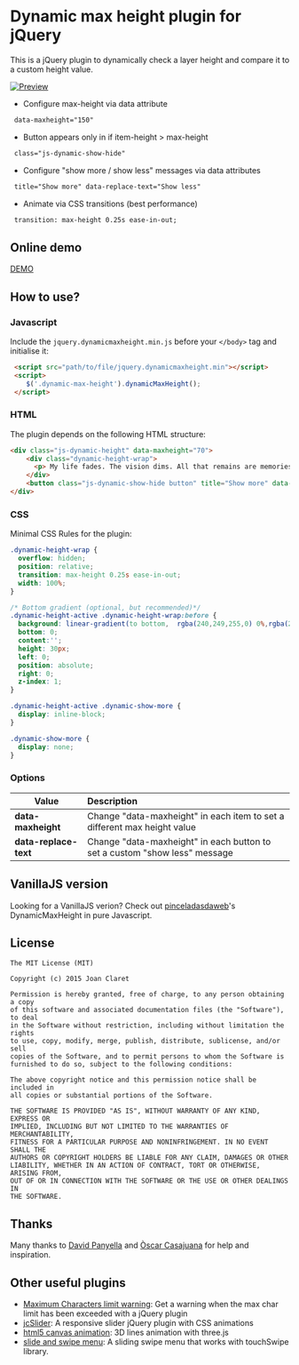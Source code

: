 Dynamic max height plugin for jQuery
========================================
This is a jQuery plugin to dynamically check a layer height and compare it to a custom height value.

[![Preview](http://joanclaret.github.io/jquery-dynamic-max-height/img/github-cover.png)](http://joanclaret.github.io/jquery-dynamic-max-height/)

- Configure max-height via data attribute
```html
 data-maxheight="150"
```

- Button appears only in if item-height > max-height
```html
 class="js-dynamic-show-hide" 
```

- Configure "show more / show less" messages via data attributes
```html
 title="Show more" data-replace-text="Show less"
```

- Animate via CSS transitions (best performance)
```html
 transition: max-height 0.25s ease-in-out;
```

Online demo
-----------
[DEMO](http://joanclaret.github.io/jquery-dynamic-max-height)

How to use?
-----------

### Javascript
Include the ```jquery.dynamicmaxheight.min.js``` before your ```</body>``` tag and initialise it:

```html
 <script src="path/to/file/jquery.dynamicmaxheight.min"></script>
 <script>
    $('.dynamic-max-height').dynamicMaxHeight();
 </script>
```


### HTML
The plugin depends on the following HTML structure:

```html
<div class="js-dynamic-height" data-maxheight="70">
    <div class="dynamic-height-wrap">
      <p> My life fades. The vision dims. All that remains are memories. I remember a time of chaos... ruined dreams... this wasted land. But most of all, I remember The Road Warrior. The man we called "Max." To understand who he was, you have to go back to another time... when the world was powered by the black fuel... and the desert sprouted great cities of pipe and steel. Gone now... swept away. For reasons long forgotten, two mighty warrior tribes went to war, and touched off a blaze which engulfed them all. Without fuel they were nothing. They'd built a house of straw. The thundering machines sputtered and stopped. Their leaders talked and talked and talked. But nothing could stem the avalanche. Their world crumbled. </p>
    </div>
    <button class="js-dynamic-show-hide button" title="Show more" data-replace-text="Show less">Show more</button>
</div>
```

### CSS
Minimal CSS Rules for the plugin:

```css
.dynamic-height-wrap {
  overflow: hidden;
  position: relative;
  transition: max-height 0.25s ease-in-out;
  width: 100%;
}

/* Bottom gradient (optional, but recommended)*/
.dynamic-height-active .dynamic-height-wrap:before {
  background: linear-gradient(to bottom,  rgba(240,249,255,0) 0%,rgba(255,255,255,1) 100%);
  bottom: 0;
  content:'';
  height: 30px;
  left: 0;
  position: absolute;
  right: 0;
  z-index: 1;
}

.dynamic-height-active .dynamic-show-more {
  display: inline-block;
}

.dynamic-show-more {
  display: none;
}
```

### Options

| Value|Description|
| ------- |:---------------------|
| **data-maxheight** | Change "data-maxheight" in each item to set a different max height value |
| **data-replace-text** | Change "data-maxheight" in each button to set a custom "show less" message |


VanillaJS version
------
Looking for a VanillaJS verion? Check out [pinceladasdaweb](https://github.com/pinceladasdaweb/DynamicMaxHeight)'s DynamicMaxHeight in pure Javascript.

License
-------

    The MIT License (MIT)

    Copyright (c) 2015 Joan Claret

    Permission is hereby granted, free of charge, to any person obtaining a copy
    of this software and associated documentation files (the "Software"), to deal
    in the Software without restriction, including without limitation the rights
    to use, copy, modify, merge, publish, distribute, sublicense, and/or sell
    copies of the Software, and to permit persons to whom the Software is
    furnished to do so, subject to the following conditions:

    The above copyright notice and this permission notice shall be included in
    all copies or substantial portions of the Software.

    THE SOFTWARE IS PROVIDED "AS IS", WITHOUT WARRANTY OF ANY KIND, EXPRESS OR
    IMPLIED, INCLUDING BUT NOT LIMITED TO THE WARRANTIES OF MERCHANTABILITY,
    FITNESS FOR A PARTICULAR PURPOSE AND NONINFRINGEMENT. IN NO EVENT SHALL THE
    AUTHORS OR COPYRIGHT HOLDERS BE LIABLE FOR ANY CLAIM, DAMAGES OR OTHER
    LIABILITY, WHETHER IN AN ACTION OF CONTRACT, TORT OR OTHERWISE, ARISING FROM,
    OUT OF OR IN CONNECTION WITH THE SOFTWARE OR THE USE OR OTHER DEALINGS IN
    THE SOFTWARE.

Thanks
-------
Many thanks to [David Panyella](https://github.com/davidpanyella) and [Òscar Casajuana](https://github.com/elboletaire) for help and inspiration.


Other useful  plugins
---------------------
* [Maximum Characters limit warning](https://github.com/JoanClaret/max-char-limit-warning): Get a warning when the max char limit has been exceeded with a jQuery plugin
* [jcSlider](http://joanclaret.github.io/jcSlider): A responsive slider jQuery plugin with CSS animations 
* [html5 canvas animation](http://joanclaret.github.io/html5-canvas-animation): 3D lines animation with three.js 
* [slide and swipe menu](http://joanclaret.github.io/slide-and-swipe-menu): A sliding swipe menu that works with touchSwipe library. 
